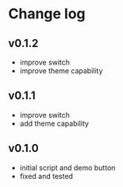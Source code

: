 <!-- dark-switch -->

# Change log

## v0.1.2
- improve switch
- improve theme capability

## v0.1.1
- improve switch
- add theme capability

## v0.1.0
- initial script and demo button
- fixed and tested
